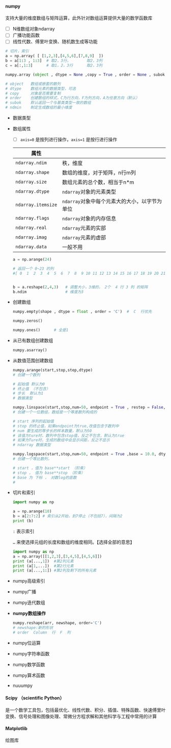 #### numpy

支持大量的维度数组与矩阵运算，此外针对数组运算提供大量的数学函数库

- [ ] N维数组对象ndarray
- [ ] 广播功能函数
- [ ] 线性代数、傅里叶变换、随机数生成等功能

```python
# 切片，索引
a = np.array( [ [1,2,3],[4,5,6],[7,8,9]  ])
b = a[1:3 , 1:3]  # 取2，3行，       取2，3列
c = a[:,1:3]      # 取1，2，3行      取2，3列
```

```python
numpy.array (object , dtype = None ,copy = True , order = None , subok = False, ndmin = 0)

# object   数组或嵌套的数列 
# dtype    数组元素的数据类型，可选
# copy     对象是否需要复制
# order    创建数组的样式，C为行方向，F为列方向，A为任意方向（默认）
# subok    默认返回一个与基类类型一致的数组
# ndmin    制定生成数组的最小维度
```

- 数据类型

- 数组属性

  - [ ] ``axis=0`` 是按列进行操作，``axis=1`` 是按行进行操作

  | 属性                 |                                                 |
  | -------------------- | ----------------------------------------------- |
  | ``ndarray.ndim``     | 秩，维度                                        |
  | ``ndarray.shape``    | 数组的维度，对于矩阵，n行m列                    |
  | ``ndarray.size``     | 数组元素的总个数，相当于n*m                     |
  | ``ndarray.dtype``    | ``ndarray``对象的元素类型                       |
  | ``ndarray.itemsize`` | ``ndarray``对象中每个元素大的大小，以字节为单位 |
  | ``ndarray.flags``    | ``ndarray``对象的内存信息                       |
  | ``ndarray.real``     | ``ndarray``元素的实部                           |
  | ``ndarray.imag``     | ``ndarray``元素的虚部                           |
  | ``ndarray.data``     | 一般不用                                        |

  ```python
  a = np.arange(24)      
  
  # 返回一个 0~23 的列
  #[ 0  1  2  3  4  5  6  7  8  9 10 11 12 13 14 15 16 17 18 19 20 21 22 23]
  
  
  b = a.reshape(2,4,3)   # 调整大小，3维的， 2个  4 行 3 列 的矩阵
  b.ndim                 # 维度为3
  ```

- 创建数组

  ```python
  numpy.empty(shape , dtype = float , order = 'C')  #  C  行优先
  ```

  ```python
  numpy.zeros()
  ```

  ```python
  numpy.ones()      # 全是1
  ```

- 从已有数组创建数组

  ```python
  numpy.asarray()
  ```

- 从数值范围创建数组

  ```python
  numpy.arange(start,stop,step,dtype)
  # 创建一个数列
  
  # 起始值 默认为0
  # 终止值 （不包含）
  # 步长  默认为1
  # 数据类型
  ```

  ```python
  numpy.linspace(start,stop,num=50, endpoint = True , restep = False, dtype = None)
  # 创建一个一位数组，数组是一个等差数列构成的
  
  # start 序列的起始值
  # stop 的终止值，如果endpoint为true,改值包含于数列中
  # num 要生成的等步长的样本数量，默认为50
  # 该值为ture时，数列中包含stop值，反之不包含，默认为true
  # 如果为Ture时，生成的数组中会显示间距，反之不显示
  # ndarray 数据类型
  ```

  ```python
  numpy.logspace(start,stop,num=50, endpoint = True ,base = 10.0, dtype = None)
  # 创建一个等比数列，
  
  # start ，值为 base**start （阶乘）
  # stop ， 值为 base**stop （阶乘）
  # base 为 下标 ， 对数log的底数
  # 
  ```

- 切片和索引

  ```python
  import numpy as np
  
  a = np.arange(10)
  b = a[2:7:2] # 索引从2开始，到7停止（不包括7），间隔为2
  print (b)
  ```

  ``:``  表示索引

  ``…``  来使选择元组的长度和数组的维度相同。【选择全部的意思】

  ```python
  import numpy as np
  a = np.array([[1,2,3],[3,4,5],[4,5,6]])
  print (a[...,1])  #第2列元素
  print (a[1,...])  #第2行元素
  print (a[...,1:]) #第2列及剩下的所有元素
  ```

- numpy高级索引

- numpy广播

- numpy迭代数组

- **numpy数组操作**

  ```python
  numpy.reshape(arr, newshape, order='C')
  # newshape:新的形状
  # order  Column  行  F  列
  
  ```

- numpy位运算

- numpy字符串函数

- numpy数学函数

- numpy算术函数

- nuuumpy

#### Scipy （scientific Python）

是一个数学工具包，包括最优化、线性代数、积分、插值、特殊函数、快速傅里叶变换、信号处理和图像处理、常微分方程求解和其他科学与工程中常用的计算

#### Matplotlib

绘图库